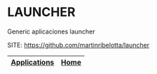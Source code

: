 # LAUNCHER
 
 Generic aplicaciones launcher
 
 SITE: https://github.com/martinribelotta/launcher

 | [Applications](https://portable-linux-apps.github.io/apps.html) | [Home](https://portable-linux-apps.github.io)
 | --- | --- |

